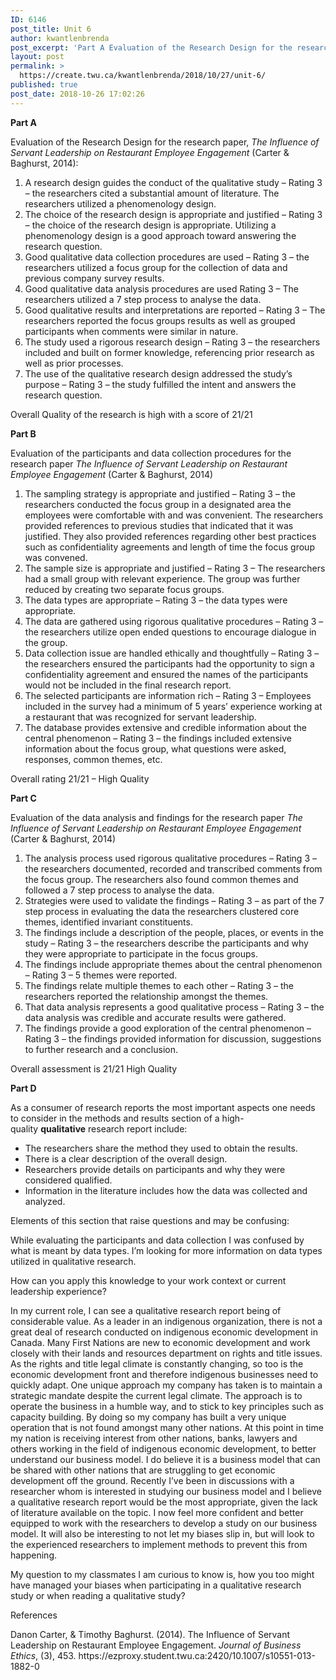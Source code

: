 ```yaml
---
ID: 6146
post_title: Unit 6
author: kwantlenbrenda
post_excerpt: 'Part A Evaluation of the Research Design for the research paper, The Influence of Servant Leadership on Restaurant Employee Engagement (Carter &amp; Baghurst, 2014): A research design guides the conduct of the qualitative study &ndash; Rating 3 &ndash; the researchers cited a substantial amount of literature. The researchers utilized a phenomenology design. The choice of &hellip; <p><a href="https://create.twu.ca/kwantlenbrenda/2018/10/27/unit-6/">Continue reading<span> "Unit 6"</span></a></p>'
layout: post
permalink: >
  https://create.twu.ca/kwantlenbrenda/2018/10/27/unit-6/
published: true
post_date: 2018-10-26 17:02:26
---
```

<p><strong>Part A</strong></p>
<p>Evaluation of the Research Design for the research paper, <em>The Influence of Servant Leadership on Restaurant Employee Engagement </em>(Carter &amp; Baghurst, 2014):</p>
<ol>
<li>A research design guides the conduct of the qualitative study – Rating 3 – the researchers cited a substantial amount of literature. The researchers utilized a phenomenology design.</li>
<li>The choice of the research design is appropriate and justified – Rating 3 – the choice of the research design is appropriate. Utilizing a phenomenology design is a good approach toward answering the research question.</li>
<li>Good qualitative data collection procedures are used – Rating 3 – the researchers utilized a focus group for the collection of data and previous company survey results.</li>
<li>Good qualitative data analysis procedures are used Rating 3 – The researchers utilized a 7 step process to analyse the data.</li>
<li>Good qualitative results and interpretations are reported – Rating 3 – The researchers reported the focus groups results as well as grouped participants when comments were similar in nature.</li>
<li>The study used a rigorous research design – Rating 3 – the researchers included and built on former knowledge, referencing prior research as well as prior processes.</li>
<li>The use of the qualitative research design addressed the study’s purpose – Rating 3 – the study fulfilled the intent and answers the research question.</li>
</ol>
<p>Overall Quality of the research is high with a score of 21/21</p>
<p><strong>Part B</strong></p>
<p>Evaluation of the participants and data collection procedures for the research paper <em>The Influence of Servant Leadership on Restaurant Employee Engagement</em> (Carter &amp; Baghurst, 2014)</p>
<ol>
<li>The sampling strategy is appropriate and justified – Rating 3 – the researchers conducted the focus group in a designated area the employees were comfortable with and was convenient. The researchers provided references to previous studies that indicated that it was justified. They also provided references regarding other best practices such as confidentiality agreements and length of time the focus group was convened.</li>
<li>The sample size is appropriate and justified – Rating 3 – The researchers had a small group with relevant experience. The group was further reduced by creating two separate focus groups.</li>
<li>The data types are appropriate – Rating 3 – the data types were appropriate.</li>
<li>The data are gathered using rigorous qualitative procedures – Rating 3 – the researchers utilize open ended questions to encourage dialogue in the group.</li>
<li>Data collection issue are handled ethically and thoughtfully – Rating 3 – the researchers ensured the participants had the opportunity to sign a confidentiality agreement and ensured the names of the participants would not be included in the final research report.</li>
<li>The selected participants are information rich – Rating 3 &#8211; Employees included in the survey had a minimum of 5 years’ experience working at a restaurant that was recognized for servant leadership.</li>
<li>The database provides extensive and credible information about the central phenomenon – Rating 3 – the findings included extensive information about the focus group, what questions were asked, responses, common themes, etc.</li>
</ol>
<p>Overall rating 21/21 – High Quality</p>
<p><strong>Part C</strong></p>
<p>Evaluation of the data analysis and findings for the research paper <em>The Influence of Servant Leadership on Restaurant Employee Engagement</em> (Carter &amp; Baghurst, 2014)</p>
<ol>
<li>The analysis process used rigorous qualitative procedures – Rating 3 – the researchers documented, recorded and transcribed comments from the focus group. The researchers also found common themes and followed a 7 step process to analyse the data.</li>
<li>Strategies were used to validate the findings – Rating 3 – as part of the 7 step process in evaluating the data the researchers clustered core themes, identified invariant constituents.</li>
<li>The findings include a description of the people, places, or events in the study – Rating 3 – the researchers describe the participants and why they were appropriate to participate in the focus groups.</li>
<li>The findings include appropriate themes about the central phenomenon – Rating 3 – 5 themes were reported.</li>
<li>The findings relate multiple themes to each other – Rating 3 – the researchers reported the relationship amongst the themes.</li>
<li>That data analysis represents a good qualitative process – Rating 3 – the data analysis was credible and accurate results were gathered.</li>
<li>The findings provide a good exploration of the central phenomenon – Rating 3 – the findings provided information for discussion, suggestions to further research and a conclusion.</li>
</ol>
<p>Overall assessment is 21/21 High Quality</p>
<p><strong>Part D</strong></p>
<p>As a consumer of research reports the most important aspects one needs to consider in the methods and results section of a high-quality <strong>qualitative</strong> research report include:</p>
<ul>
<li>The researchers share the method they used to obtain the results.</li>
<li>There is a clear description of the overall design.</li>
<li>Researchers provide details on participants and why they were considered qualified.</li>
<li>Information in the literature includes how the data was collected and analyzed.</li>
</ul>
<p>Elements of this section that raise questions and may be confusing:</p>
<p>While evaluating the participants and data collection I was confused by what is meant by data types. I&#8217;m looking for more information on data types utilized in qualitative research.</p>
<p>How can you apply this knowledge to your work context or current leadership experience?</p>
<p>In my current role, I can see a qualitative research report being of considerable value. As a leader in an indigenous organization, there is not a great deal of research conducted on indigenous economic development in Canada. Many First Nations are new to economic development and work closely with their lands and resources department on rights and title issues. As the rights and title legal climate is constantly changing, so too is the economic development front and therefore indigenous businesses need to quickly adapt. One unique approach my company has taken is to maintain a strategic mandate despite the current legal climate. The approach is to operate the business in a humble way, and to stick to key principles such as capacity building. By doing so my company has built a very unique operation that is not found amongst many other nations. At this point in time my nation is receiving interest from other nations, banks, lawyers and others working in the field of indigenous economic development, to better understand our business model. I do believe it is a business model that can be shared with other nations that are struggling to get economic development off the ground. Recently I’ve been in discussions with a researcher whom is interested in studying our business model and I believe a qualitative research report would be the most appropriate, given the lack of literature available on the topic. I now feel more confident and better equipped to work with the researchers to develop a study on our business model. It will also be interesting to not let my biases slip in, but will look to the experienced researchers to implement methods to prevent this from happening.</p>
<p>My question to my classmates I am curious to know is, how you too might have managed your biases when participating in a qualitative research study or when reading a qualitative study?</p>
<p>References</p>
<p>Danon Carter, &amp; Timothy Baghurst. (2014). The Influence of Servant Leadership on Restaurant Employee Engagement. <em>Journal of Business Ethics</em>, (3), 453. https://ezproxy.student.twu.ca:2420/10.1007/s10551-013-1882-0</p>